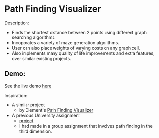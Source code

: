 # Path Finding Visualizer

Description: 

- Finds the shortest distance between 2 points using different graph searching algorithms.
- Incoporates a variety of maze generation algorithms.
- User can also place weights of varying costs on any graph cell.
- Also implements many quality of life improvements and extra features, over similar existing projects.

## Demo:
See the live demo <a href="http://stackoverflow.com" target="_blank">here</a>

Inspiration: 
- A similar project 
  - by Clement's [Path Finding Visualizer](https://clementmihailescu.github.io/Pathfinding-Visualizer/)
- A previous University assignment
  - [project](https://www.youtube.com/watch?v=Eu465Jue3ns)
  - I had made in a group assignment that involves path finding in the third dimension.  
